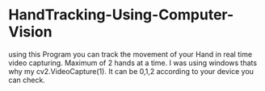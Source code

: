 # HandTracking-Using-Computer-Vision

using this Program you can track the movement of your Hand in real time video capturing.
Maximum of 2 hands at a time.
I was using windows thats why my cv2.VideoCapture(1). It can be 0,1,2 according to your device you can check.
